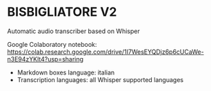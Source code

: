 # BISBIGLIATORE V2
Automatic audio transcriber based on Whisper


Google Colaboratory notebook: https://colab.research.google.com/drive/1I7WesEYQDjz6p6cUCaWe-n3E94zYKlt4?usp=sharing
- Markdown boxes language: italian
- Transcription languages: all Whisper supported languages
